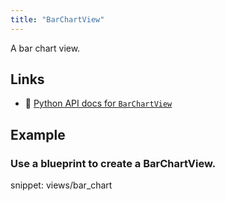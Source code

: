 ```yaml
---
title: "BarChartView"
---
```


A bar chart view.


## Links
 * 🐍 [Python API docs for `BarChartView`](https://ref.rerun.io/docs/python/stable/common/blueprint_views#rerun.blueprint.views.BarChartView)

## Example

### Use a blueprint to create a BarChartView.

snippet: views/bar_chart

